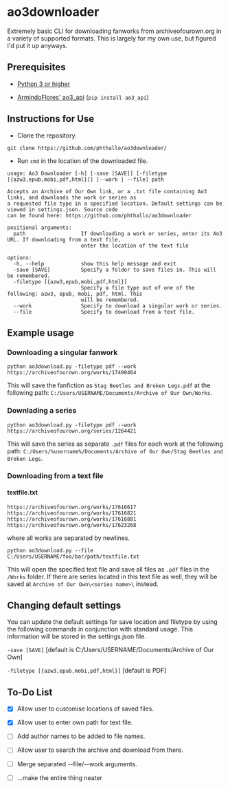 # ao3downloader
Extremely basic CLI for downloading fanworks from archiveofourown.org in a variety of supported formats. This is largely for my own use, but figured I'd put it up anyways.

## Prerequisites
- [Python 3 or higher](https://www.python.org/downloads/)


- [ArmindoFlores' ao3_api](https://github.com/ArmindoFlores/ao3_api) (`pip install ao3_api`)


## Instructions for Use
- Clone the repository. 

`git clone https://github.com/phthallo/ao3downloader/`

- Run `cmd` in the location of the downloaded file.

```
usage: Ao3 Downloader [-h] [-save [SAVE]] [-filetype [{azw3,epub,mobi,pdf,html}]] [--work | --file] path

Accepts an Archive of Our Own link, or a .txt file containing Ao3 links, and downloads the work or series as  
a requested file type in a specified location. Default settings can be viewed in settings.json. Source code   
can be found here: https://github.com/phthallo/ao3downloader

positional arguments:
  path                  If downloading a work or series, enter its Ao3 URL. If downloading from a text file,  
                        enter the location of the text file

options:
  -h, --help            show this help message and exit
  -save [SAVE]          Specify a folder to save files in. This will be remembered.
  -filetype [{azw3,epub,mobi,pdf,html}]
                        Specify a file type out of one of the following: azw3, epub, mobi, pdf, html. This    
                        will be remembered.
  --work                Specify to download a singular work or series.
  --file                Specify to download from a text file.
 ```
  
## Example usage
### Downloading a singular fanwork
`python ao3download.py -filetype pdf --work https://archiveofourown.org/works/17400464`

This will save the fanfiction as `Stag Beetles and Broken Legs.pdf` at the following path: `C:/Users/USERNAME/Documents/Archive of Our Own/Works`. 

### Downlading a series
`python ao3download.py -filetype pdf --work https://archiveofourown.org/series/1264421`

This will save the series as separate `.pdf` files for each work at the following path: `C:/Users/%username%/Documents/Archive of Our Own/Stag Beetles and Broken Legs`. 

### Downloading from a text file
#### textfile.txt
```
https://archiveofourown.org/works/17616617
https://archiveofourown.org/works/17616821
https://archiveofourown.org/works/17616881
https://archiveofourown.org/works/17623268
```
where all works are separated by newlines.

`python ao3download.py --file C:/Users/USERNAME/foo/bar/path/textfile.txt`

This will open the specified text file and save all files as `.pdf` files in the `/Works` folder. 
If there are series located in this text file as well, they will be saved at `Archive of Our Own\<series name>\` instead.

## Changing default settings
You can update the default settings for save location and filetype by using the following commands in conjunction with standard usage. This information will be stored in the settings.json file.

`-save [SAVE]` [default is C:/Users/USERNAME/Documents/Archive of Our Own]

`-filetype [{azw3,epub,mobi,pdf,html}]` [default is PDF]

## To-Do List
- [x] Allow user to customise locations of saved files.

- [x] Allow user to enter own path for text file. 

- [ ] Add author names to be added to file names.

- [ ] Allow user to search the archive and download from there.

- [ ] Merge separated --file/--work arguments.

- [ ] ...make the entire thing neater

